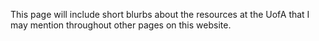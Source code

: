 This page will include short blurbs about the resources at the UofA that I may mention throughout other pages on this website.
